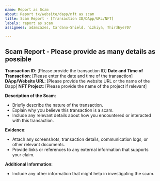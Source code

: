 ```yaml
---
name: Report as Scam
about: Report tx/website/dapp/nft as scam
title: Scam Report - [Transaction ID/DApp/URL/NFT]
labels: report as scam
assignees: adamcazes, Cardano-Shield, hizkiya, ThirdEye707

---
```


## Scam Report - Please provide as many details as possible

**Transaction ID**: [Please provide the transaction ID]
**Date and Time of Transaction**: [Please enter the date and time of the transaction]
**DApp/Website URL**: [Please provide the website URL or the name of the Dapp]
**NFT Project**: [Please provide the name of the project if relevant]

**Description of the Scam**:
- Briefly describe the nature of the transaction.
- Explain why you believe this transaction is a scam.
- Include any relevant details about how you encountered or interacted with this transaction.

**Evidence**:
- Attach any screenshots, transaction details, communication logs, or other relevant documents.
- Provide links or references to any external information that supports your claim.

**Additional Information**:
- Include any other information that might help in investigating the scam.
